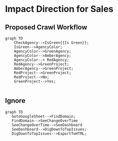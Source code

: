 # Impact Direction for Sales

## Proposed Crawl Workflow

```mermaid
graph TD
    CheckAgency-->IsGreen{{Is Green}};
    IsGreen-->AgencyColor;
    AgencyColor-->GreenAgency;
    AgencyColor-->AmberAgency;
    AgencyColor--> RedAgency;
    RedAgency-->GreenProject;
    AmberAgency-->GreenProject;
    RedProject-->GreenProject;
    RedProject-->No;
    GreenProject-->Yes;


```

## Ignore

```mermaid
graph TD
   GotoGoogleSheet-->FindDomain;
   FindDomain-->SeeChangeOverTime
   SeeChangeOverTime-->SeeDashboard
   SeeDashboard-->DigDownToTopIssues;
   DigDownToTopIssues-->ExportToHTML;
```
